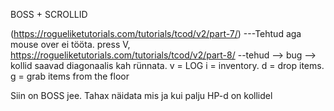 BOSS + SCROLLID

(https://rogueliketutorials.com/tutorials/tcod/v2/part-7/)   ---Tehtud aga mouse over ei tööta. press V, 
https://rogueliketutorials.com/tutorials/tcod/v2/part-8/ --tehud
--> bug --> kollid saavad diagonaalis kah rünnata.
v = LOG
i = inventory.
d = drop items.
g = grab items from the floor

Siin on BOSS jee.  Tahax näidata mis ja kui palju HP-d on kollidel

 